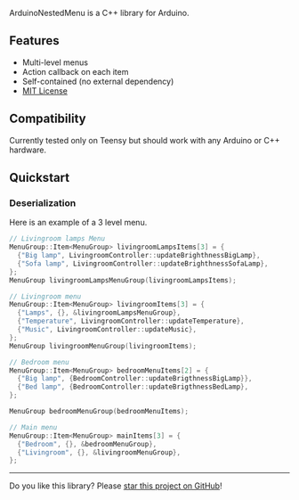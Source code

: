 ArduinoNestedMenu is a C++ library for Arduino.

## Features

* Multi-level menus
* Action callback on each item
* Self-contained (no external dependency)
* [MIT License](https://en.wikipedia.org/wiki/MIT_License)

## Compatibility

Currently tested only on Teensy but should work with any Arduino or C++ hardware.

## Quickstart

### Deserialization

Here is an example of a 3 level menu.

```c++
// Livingroom lamps Menu
MenuGroup::Item<MenuGroup> livingroomLampsItems[3] = {
  {"Big lamp", LivingroomController::updateBrighthnessBigLamp},
  {"Sofa lamp", LivingroomController::updateBrighthnessSofaLamp},
};
MenuGroup livingroomLampsMenuGroup(livingroomLampsItems);

// Livingroom menu
MenuGroup::Item<MenuGroup> livingroomItems[3] = {
  {"Lamps", {}, &livingroomLampsMenuGroup},
  {"Temperature", LivingroomController::updateTemperature},
  {"Music", LivingroomController::updateMusic},
};
MenuGroup livingroomMenuGroup(livingroomItems);

// Bedroom menu
MenuGroup::Item<MenuGroup> bedroomMenuItems[2] = {
  {"Big lamp", {BedroomController::updateBrigthnessBigLamp}},
  {"Bed lamp", {BedroomController::updateBrigthnessBedLamp},
};

MenuGroup bedroomMenuGroup(bedroomMenuItems);

// Main menu
MenuGroup::Item<MenuGroup> mainItems[3] = {
  {"Bedroom", {}, &bedroomMenuGroup},
  {"Livingroom", {}, &livingroomMenuGroup},
};
```

---

Do you like this library? Please [star this project on GitHub](https://github.com/juniorheptachords/ArduinoNestedMenu/stargazers)!
